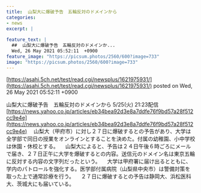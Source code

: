 ```yaml
---
title:  山梨大に爆破予告　五輪反対のドメインから  
categories:
- news
excerpt: |
  
feature_text: |
  ##  山梨大に爆破予告　五輪反対のドメインか...
  Wed, 26 May 2021 05:52:11  +0900
feature_image: "https://picsum.photos/2560/600?image=733"
image: "https://picsum.photos/2560/600?image=733"
---
```


[https://asahi.5ch.net/test/read.cgi/newsplus/1621975931/](https://asahi.5ch.net/test/read.cgi/newsplus/1621975931/)
posted on Wed, 26 May 2021 05:52:11  +0900

<!--more-->

山梨大に爆破予告　五輪反対のドメインから 5/25(火) 21:23配信 [https://news.yahoo.co.jp/articles/eb34bea92d3e8a7ddfe76f9bd57a28f512cc9e4e](https://news.yahoo.co.jp/articles/eb34bea92d3e8a7ddfe76f9bd57a28f512cc9e4e) 　山梨大（甲府市）に対し２７日に爆破するとの予告があり、大学は全学部で同日の授業をオンラインとすることを決めた。付属の幼稚園、小中学校は休園・休校とする。 　山梨大によると、予告は２４日午後６時ごろにメールで届き、２７日正午に大学を爆破するとの内容。送信元のドメイン名は東京五輪に反対する内容の文字列だったという。 　大学は甲府署に届け出るとともに、学内のパトロールを強化する。医学部付属病院（山梨県中央市）は警備対策を取った上で通常診療を行う。 　２７日に爆破するとの予告は静岡大、浜松医科大、茨城大にも届いている。
